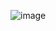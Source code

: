 ![image](https://user-images.githubusercontent.com/66316315/136774926-a0be652f-bbd4-4d04-9be9-3c50c10d8df5.png)
